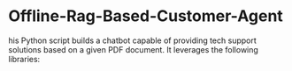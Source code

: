 # Offline-Rag-Based-Customer-Agent
his Python script builds a chatbot capable of providing tech support solutions based on a given PDF document. It leverages the following libraries:
